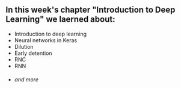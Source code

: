 ## In this week's chapter **"Introduction to Deep Learning"** we laerned about:

* Introduction to deep learning
* Neural networks in Keras
* Dilution
* Early detention
* RNC
* RNN
* ###### and more
